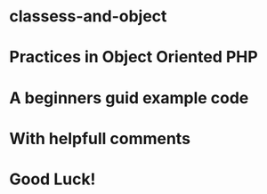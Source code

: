 # classess-and-object
# Practices in Object Oriented PHP
# A beginners guid example code
# With helpfull comments
# Good Luck!